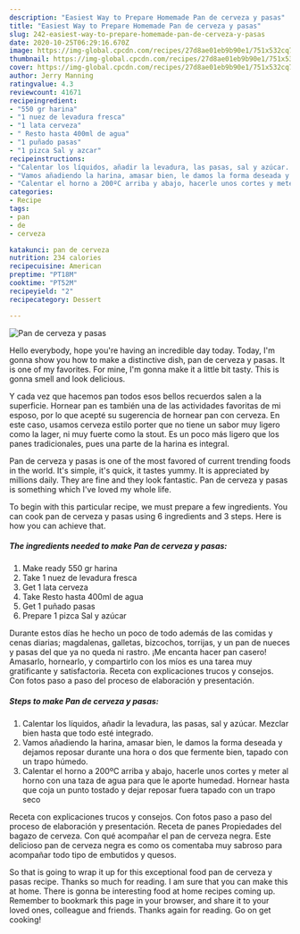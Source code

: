 ```yaml
---
description: "Easiest Way to Prepare Homemade Pan de cerveza y pasas"
title: "Easiest Way to Prepare Homemade Pan de cerveza y pasas"
slug: 242-easiest-way-to-prepare-homemade-pan-de-cerveza-y-pasas
date: 2020-10-25T06:29:16.670Z
image: https://img-global.cpcdn.com/recipes/27d8ae01eb9b90e1/751x532cq70/pan-de-cerveza-y-pasas-foto-principal.jpg
thumbnail: https://img-global.cpcdn.com/recipes/27d8ae01eb9b90e1/751x532cq70/pan-de-cerveza-y-pasas-foto-principal.jpg
cover: https://img-global.cpcdn.com/recipes/27d8ae01eb9b90e1/751x532cq70/pan-de-cerveza-y-pasas-foto-principal.jpg
author: Jerry Manning
ratingvalue: 4.3
reviewcount: 41671
recipeingredient:
- "550 gr harina"
- "1 nuez de levadura fresca"
- "1 lata cerveza"
- " Resto hasta 400ml de agua"
- "1 puñado pasas"
- "1 pizca Sal y azcar"
recipeinstructions:
- "Calentar los líquidos, añadir la levadura, las pasas, sal y azúcar. Mezclar bien hasta que todo esté integrado."
- "Vamos añadiendo la harina, amasar bien, le damos la forma deseada y dejamos reposar durante una hora o dos que fermente bien, tapado con un trapo húmedo."
- "Calentar el horno a 200ºC arriba y abajo, hacerle unos cortes y meter al horno con una taza de agua para que le aporte humedad. Hornear hasta que coja un punto tostado y dejar reposar fuera tapado con un trapo seco"
categories:
- Recipe
tags:
- pan
- de
- cerveza

katakunci: pan de cerveza 
nutrition: 234 calories
recipecuisine: American
preptime: "PT18M"
cooktime: "PT52M"
recipeyield: "2"
recipecategory: Dessert

---
```



![Pan de cerveza y pasas](https://img-global.cpcdn.com/recipes/27d8ae01eb9b90e1/751x532cq70/pan-de-cerveza-y-pasas-foto-principal.jpg)

Hello everybody, hope you're having an incredible day today. Today, I'm gonna show you how to make a distinctive dish, pan de cerveza y pasas. It is one of my favorites. For mine, I'm gonna make it a little bit tasty. This is gonna smell and look delicious.

Y cada vez que hacemos pan todos esos bellos recuerdos salen a la superficie. Hornear pan es también una de las actividades favoritas de mi esposo, por lo que acepté su sugerencia de hornear pan con cerveza. En este caso, usamos cerveza estilo porter que no tiene un sabor muy ligero como la lager, ni muy fuerte como la stout. Es un poco más ligero que los panes tradicionales, pues una parte de la harina es integral.

Pan de cerveza y pasas is one of the most favored of current trending foods in the world. It's simple, it's quick, it tastes yummy. It is appreciated by millions daily. They are fine and they look fantastic. Pan de cerveza y pasas is something which I've loved my whole life.


To begin with this particular recipe, we must prepare a few ingredients. You can cook pan de cerveza y pasas using 6 ingredients and 3 steps. Here is how you can achieve that.

<!--inarticleads1-->

##### The ingredients needed to make Pan de cerveza y pasas:

1. Make ready 550 gr harina
1. Take 1 nuez de levadura fresca
1. Get 1 lata cerveza
1. Take  Resto hasta 400ml de agua
1. Get 1 puñado pasas
1. Prepare 1 pizca Sal y azúcar


Durante estos días he hecho un poco de todo además de las comidas y cenas diarias; magdalenas, galletas, bizcochos, torrijas, y un pan de nueces y pasas del que ya no queda ni rastro. ¡Me encanta hacer pan casero! Amasarlo, hornearlo, y compartirlo con los míos es una tarea muy gratificante y satisfactoria. Receta con explicaciones trucos y consejos. Con fotos paso a paso del proceso de elaboración y presentación. 

<!--inarticleads2-->

##### Steps to make Pan de cerveza y pasas:

1. Calentar los líquidos, añadir la levadura, las pasas, sal y azúcar. Mezclar bien hasta que todo esté integrado.
1. Vamos añadiendo la harina, amasar bien, le damos la forma deseada y dejamos reposar durante una hora o dos que fermente bien, tapado con un trapo húmedo.
1. Calentar el horno a 200ºC arriba y abajo, hacerle unos cortes y meter al horno con una taza de agua para que le aporte humedad. Hornear hasta que coja un punto tostado y dejar reposar fuera tapado con un trapo seco


Receta con explicaciones trucos y consejos. Con fotos paso a paso del proceso de elaboración y presentación. Receta de panes Propiedades del bagazo de cerveza. Con qué acompañar el pan de cerveza negra. Este delicioso pan de cerveza negra es como os comentaba muy sabroso para acompañar todo tipo de embutidos y quesos. 

So that is going to wrap it up for this exceptional food pan de cerveza y pasas recipe. Thanks so much for reading. I am sure that you can make this at home. There is gonna be interesting food at home recipes coming up. Remember to bookmark this page in your browser, and share it to your loved ones, colleague and friends. Thanks again for reading. Go on get cooking!
